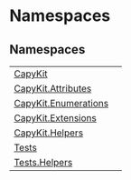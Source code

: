 # Namespaces




## Namespaces
<table>
<tr>
<td><a href="N_CapyKit.md">CapyKit</a></td>
<td /></tr>
<tr>
<td><a href="N_CapyKit_Attributes.md">CapyKit.Attributes</a></td>
<td /></tr>
<tr>
<td><a href="N_CapyKit_Enumerations.md">CapyKit.Enumerations</a></td>
<td /></tr>
<tr>
<td><a href="N_CapyKit_Extensions.md">CapyKit.Extensions</a></td>
<td /></tr>
<tr>
<td><a href="N_CapyKit_Helpers.md">CapyKit.Helpers</a></td>
<td /></tr>
<tr>
<td><a href="N_Tests.md">Tests</a></td>
<td /></tr>
<tr>
<td><a href="N_Tests_Helpers.md">Tests.Helpers</a></td>
<td /></tr>
</table>
